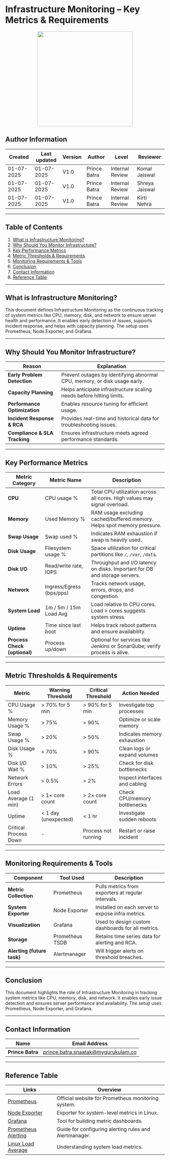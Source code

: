 # Infrastructure Monitoring – Key Metrics & Requirements

<p align="center">
  <img src="https://img.freepik.com/premium-vector/system-monitoring-icon_23785-2166.jpg?w=826" width="300"/>
</p>

## **Author Information**

| Created    | Last updated | Version | Author       | Level           | Reviewer         |
| ---------- | ------------ | ------- | ------------ | --------------- | ---------------- |
| 01-07-2025 | 01-07-2025   | V1.0    | Prince Batra | Internal Review | Komal Jaiswal |
| 01-07-2025 | 01-07-2025   | V1.0    | Prince Batra | Internal Review | Shreya Jaiswal |
| 01-07-2025 | 01-07-2025   | V1.0    | Prince Batra | Internal Review | Kirti Nehra |

---

## **Table of Contents**

1. [What is Infrastructure Monitoring?](#what-is-infrastructure-monitoring)
2. [Why Should You Monitor Infrastructure?](#why-should-you-monitor-infrastructure)
3. [Key Performance Metrics](#key-performance-metrics)
4. [Metric Thresholds & Requirements](#metric-thresholds--requirements)
5. [Monitoring Requirements & Tools](#monitoring-requirements--tools)
6. [Conclusion](#conclusion)
7. [Contact Information](#contact-information)
8. [Reference Table](#reference-table)

---

## What is Infrastructure Monitoring?

This document defines Infrastructure Monitoring as the continuous tracking of system metrics like CPU, memory, disk, and network to ensure server health and performance. It enables early detection of issues, supports incident response, and helps with capacity planning. The setup uses Prometheus, Node Exporter, and Grafana.

---

## Why Should You Monitor Infrastructure?

| Reason                        | Explanation                                                               |
| ----------------------------- | ------------------------------------------------------------------------- |
| **Early Problem Detection**   | Prevent outages by identifying abnormal CPU, memory, or disk usage early. |
| **Capacity Planning**         | Helps anticipate infrastructure scaling needs before hitting limits.      |
| **Performance Optimization**  | Enables resource tuning for efficient usage.                              |
| **Incident Response & RCA**   | Provides real-time and historical data for troubleshooting issues.        |
| **Compliance & SLA Tracking** | Ensures infrastructure meets agreed performance standards.                |

---

## Key Performance Metrics

| Metric Category              | Metric Name              | Description                                                                |
| ---------------------------- | ------------------------ | -------------------------------------------------------------------------- |
| **CPU**                      | CPU usage %              | Total CPU utilization across all cores. High values may signal overload.   |
| **Memory**                   | Used Memory %            | RAM usage excluding cached/buffered memory. Helps spot memory pressure.    |
| **Swap Usage**               | Swap used %              | Indicates RAM exhaustion if swap is heavily used.                          |
| **Disk Usage**               | Filesystem usage %       | Space utilization for critical partitions like `/`, `/var`, `/data`.       |
| **Disk I/O**                 | Read/write rate, IOPS    | Throughput and I/O latency on disks. Important for DB and storage servers. |
| **Network**                  | Ingress/Egress (bps/pps) | Tracks network usage, errors, drops, and congestion.                       |
| **System Load**              | 1m / 5m / 15m Load Avg   | Load relative to CPU cores. Load > cores suggests system stress.           |
| **Uptime**                   | Time since last boot     | Helps track reboot patterns and ensure availability.                       |
| **Process Check (optional)** | Process up/down          | Optional for services like Jenkins or SonarQube; verify process is alive.  |

---

## Metric Thresholds & Requirements

| Metric                | Warning Threshold    | Critical Threshold  | Action Needed                  |
| --------------------- | -------------------- | ------------------- | ------------------------------ |
| CPU Usage %           | > 70% for 5 min      | > 90% for 5 min     | Investigate top processes      |
| Memory Usage %        | > 75%                | > 90%               | Optimize or scale memory       |
| Swap Usage %          | > 20%                | > 50%               | Indicates memory exhaustion    |
| Disk Usage %          | > 70%                | > 90%               | Clean logs or expand volumes   |
| Disk I/O Wait %       | > 10%                | > 25%               | Check for disk bottlenecks     |
| Network Errors        | > 0.5%               | > 2%                | Inspect interfaces and cabling |
| Load Average (1 min)  | > 1× core count      | > 2× core count     | Check CPU/memory bottlenecks   |
| Uptime                | < 1 day (unexpected) | < 1 hr              | Investigate sudden reboots     |
| Critical Process Down | -                    | Process not running | Restart or raise incident      |

---

## Monitoring Requirements & Tools

| Component                  | Tool Used       | Description                                        |
| -------------------------- | --------------- | -------------------------------------------------- |
| **Metric Collection**      | Prometheus      | Pulls metrics from exporters at regular intervals. |
| **System Exporter**        | Node Exporter   | Installed on each server to expose infra metrics.  |
| **Visualization**          | Grafana         | Used to design custom dashboards for all metrics.  |
| **Storage**                | Prometheus TSDB | Retains time series data for alerting and RCA.     |
| **Alerting (future task)** | Alertmanager    | Will trigger alerts on threshold breaches.         |

---

## Conclusion

This document highlights the role of Infrastructure Monitoring in tracking system metrics like CPU, memory, disk, and network. It enables early issue detection and ensures server performance and availability. The setup uses Prometheus, Node Exporter, and Grafana.

---

## **Contact Information**

| **Name**         | **Email Address**                                                                 |
| ---------------- | --------------------------------------------------------------------------------- |
| **Prince Batra** | [prince.batra.snaatak@mygurukulam.co](mailto:prince.batra.snaatak@mygurukulam.co) |

---

## **Reference Table**

| **Links**                                                                        | **Overview**                                           |
| -------------------------------------------------------------------------------- | ------------------------------------------------------ |
| [Prometheus](https://prometheus.io)                                              | Official website for Prometheus monitoring system.     |
| [Node Exporter](https://github.com/prometheus/node_exporter)                     | Exporter for system-level metrics in Linux.            |
| [Grafana](https://grafana.com)                                                   | Tool for building metric dashboards.                   |
| [Prometheus Alerting](https://prometheus.io/docs/alerting/latest/alertmanager/)  | Guide for configuring alerting rules and Alertmanager. |
| [Linux Load Average](https://www.tecmint.com/understand-load-averages-in-linux/) | Understanding system load metrics.                     |
